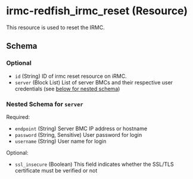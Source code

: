 # irmc-redfish_irmc_reset (Resource)

This resource is used to reset the IRMC.



<!-- schema generated by tfplugindocs -->
## Schema

### Optional

- `id` (String) ID of irmc reset resource on iRMC.
- `server` (Block List) List of server BMCs and their respective user credentials (see [below for nested schema](#nestedblock--server))

<a id="nestedblock--server"></a>
### Nested Schema for `server`

Required:

- `endpoint` (String) Server BMC IP address or hostname
- `password` (String, Sensitive) User password for login
- `username` (String) User name for login

Optional:

- `ssl_insecure` (Boolean) This field indicates whether the SSL/TLS certificate must be verified or not
